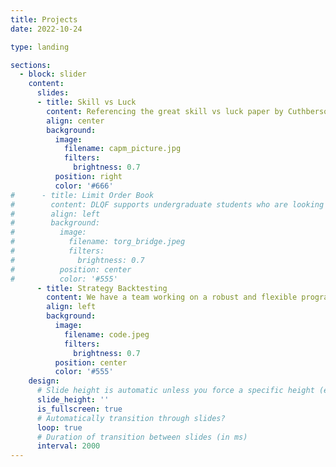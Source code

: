 ```yaml
---
title: Projects
date: 2022-10-24

type: landing

sections:
  - block: slider
    content:
      slides:
      - title: Skill vs Luck
        content: Referencing the great skill vs luck paper by Cuthberson, Nitzsche, and O'Sullivan, we statistically examine the performance of investment groups through financial performance models.
        align: center
        background:
          image:
            filename: capm_picture.jpg
            filters:
              brightness: 0.7
          position: right
          color: '#666'
#      - title: Limit Order Book
#        content: DLQF supports undergraduate students who are looking to get involved in research early-on in their academic careers. DLQF fosters a research environment where students can learn and grow while also making significant contributions to the research projects.
#        align: left
#        background:
#          image:
#            filename: torg_bridge.jpeg
#            filters:
#              brightness: 0.7
#          position: center
#          color: '#555'
      - title: Strategy Backtesting
        content: We have a team working on a robust and flexible program to test trading/portfolio strategies.
        align: left
        background:
          image:
            filename: code.jpeg
            filters:
              brightness: 0.7
          position: center
          color: '#555'
    design:
      # Slide height is automatic unless you force a specific height (e.g. '400px')
      slide_height: ''
      is_fullscreen: true
      # Automatically transition through slides?
      loop: true
      # Duration of transition between slides (in ms)
      interval: 2000
---
```

